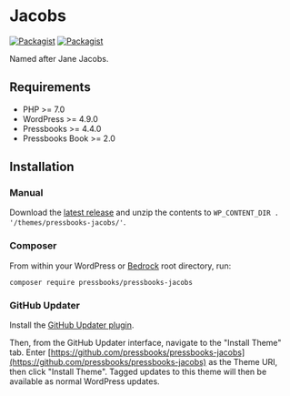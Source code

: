 # Jacobs

[![Packagist](https://img.shields.io/packagist/l/pressbooks/pressbooks-jacobs.svg)](https://packagist.org/packages/pressbooks/pressbooks-jacobs) [![Packagist](https://img.shields.io/packagist/v/pressbooks/pressbooks-jacobs.svg)](https://packagist.org/packages/pressbooks/pressbooks-jacobs)

Named after Jane Jacobs.

## Requirements

* PHP >= 7.0
* WordPress >= 4.9.0
* Pressbooks >= 4.4.0
* Pressbooks Book >= 2.0

## Installation

### Manual

Download the [latest release](https://github.com/pressbooks/pressbooks-jacobs/releases/latest/) and unzip the contents to `WP_CONTENT_DIR . '/themes/pressbooks-jacobs/'`.

### Composer

From within your WordPress or [Bedrock](https://roots.io/bedrock/) root directory, run:

```
composer require pressbooks/pressbooks-jacobs
```

### GitHub Updater

Install the [GitHub Updater plugin](https://github.com/afragen/github-updater).

Then, from the GitHub Updater interface, navigate to the "Install Theme" tab. Enter [https://github.com/pressbooks/pressbooks-jacobs](https://github.com/pressbooks/pressbooks-jacobs) as the Theme URI, then click "Install Theme". Tagged updates to this theme will then be available as normal WordPress updates.
